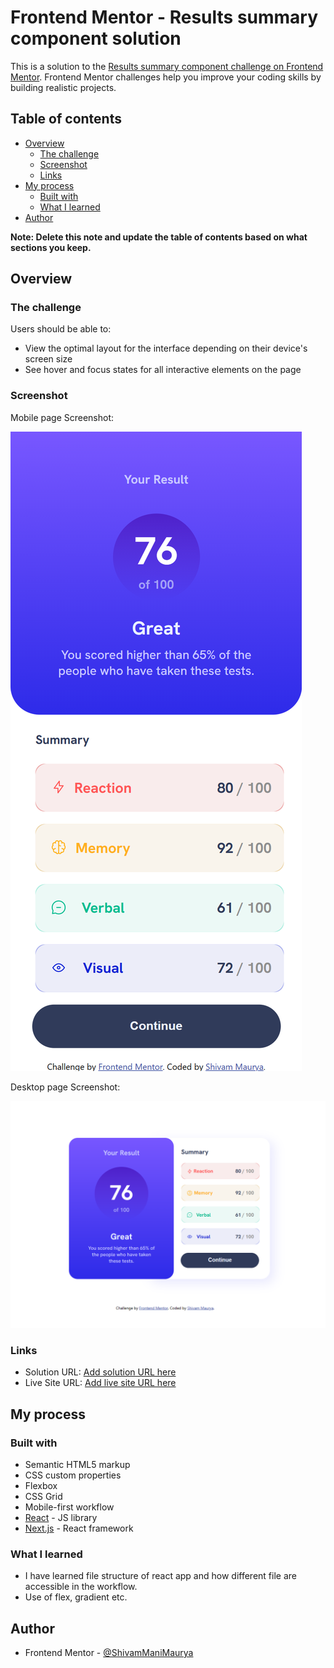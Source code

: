 # Frontend Mentor - Results summary component solution

This is a solution to the [Results summary component challenge on Frontend Mentor](https://www.frontendmentor.io/challenges/results-summary-component-CE_K6s0maV). Frontend Mentor challenges help you improve your coding skills by building realistic projects. 

## Table of contents

- [Overview](#overview)
  - [The challenge](#the-challenge)
  - [Screenshot](#screenshot)
  - [Links](#links)
- [My process](#my-process)
  - [Built with](#built-with)
  - [What I learned](#what-i-learned)
- [Author](#author)

**Note: Delete this note and update the table of contents based on what sections you keep.**

## Overview

### The challenge

Users should be able to:

- View the optimal layout for the interface depending on their device's screen size
- See hover and focus states for all interactive elements on the page

### Screenshot

Mobile page Screenshot:

![MobileFirst_Screenshot](./src/Project_Screenshots/results-summary-component_MobileFirst_page.png)

Desktop page Screenshot:

![Desktop_Screenshot](./src/Project_Screenshots/Desktop_Screenshot.png)

### Links

- Solution URL: [Add solution URL here](https://github.com/ShivamManiMaurya/results-summary-component)
- Live Site URL: [Add live site URL here](https://shivammanimaurya.github.io/results-summary-component/)

## My process

### Built with

- Semantic HTML5 markup
- CSS custom properties
- Flexbox
- CSS Grid
- Mobile-first workflow
- [React](https://reactjs.org/) - JS library
- [Next.js](https://nextjs.org/) - React framework

### What I learned

- I have learned file structure of react app and how different file are accessible in the workflow.
- Use of flex, gradient etc.

## Author

- Frontend Mentor - [@ShivamManiMaurya](https://www.frontendmentor.io/profile/ShivamManiMaurya)

